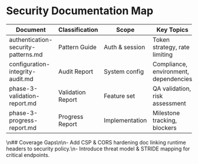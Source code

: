 # Security Documentation Map

| Document | Classification | Scope | Key Topics |
|----------|---------------|-------|------------|
| authentication-security-patterns.md | Pattern Guide | Auth & session | Token strategy, rate limiting |
| configuration-integrity-audit.md | Audit Report | System config | Compliance, environment, dependencies |
| phase-3-validation-report.md | Validation Report | Feature set | QA validation, risk assessment |
| phase-3-progress-report.md | Progress Report | Implementation | Milestone tracking, blockers |

\n## Coverage Gaps\n\n- Add CSP & CORS hardening doc linking runtime headers to security policy.\n- Introduce threat model & STRIDE mapping for critical endpoints.
